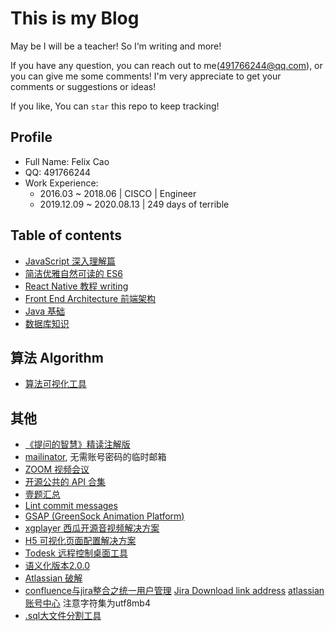 # This is my Blog

May be I will be a teacher! So I‘m writing and more!

If you have any question, you can reach out to me(491766244@qq.com), or you can give me some comments! I'm very appreciate to get your comments or suggestions or ideas!

If you like, You can `star` this repo to keep tracking! 

## Profile
- Full Name: Felix Cao
- QQ: 491766244
- Work Experience:
    - 2016.03 ~ 2018.06 | CISCO | Engineer
    - 2019.12.09 ~ 2020.08.13 | 249 days of terrible 

## Table of contents

- [JavaScript 深入理解篇](https://github.com/felix-cao/Blog/blob/master/JavaScript.md)
- [简洁优雅自然可读的 ES6](https://github.com/felix-cao/Blog/blob/master/ES6.md)
- [React Native 教程 writing](https://github.com/felix-cao/Blog/blob/master/react-native-tutorial.md)
- [Front End Architecture 前端架构](https://github.com/felix-cao/Blog/blob/master/architecture-front-end.md)
- [Java 基础](https://github.com/felix-cao/Blog/blob/master/java.md)
- [数据库知识](https://github.com/felix-cao/Blog/blob/master/Database.md)
## 算法 Algorithm
- [算法可视化工具](http://algorithm-visualizer.org)

## 其他
- [《提问的智慧》精读注解版](https://hacpai.com/article/1536377163156)
- [mailinator](https://www.mailinator.com/), 无需账号密码的临时邮箱
- [ZOOM 视频会议](https://zoom.us/pricing)
- [开源公共的 API 合集](https://github.com/toddmotto/public-apis)
- [壹题汇总](https://github.com/Advanced-Frontend/Daily-Interview-Question)
- [Lint commit messages](https://github.com/conventional-changelog/commitlint)
- [GSAP (GreenSock Animation Platform)](https://github.com/greensock/GSAP)
- [xgplayer 西瓜开源音视频解决方案](https://github.com/bytedance/xgplayer)
- [H5 可视化页面配置解决方案](https://github.com/MrXujiang/h5-Dooring)
- [Todesk 远程控制桌面工具](https://www.todesk.com/)
- [语义化版本2.0.0](https://semver.org/lang/zh-CN/)
- [Atlassian 破解](https://www.dqzboy.com/atlassian%e5%85%a8%e5%ae%b6%e6%a1%b6%e4%bb%a5%e5%8f%8a%e6%8f%92%e4%bb%b6%e7%a0%b4%e8%a7%a3%e8%af%a6%e7%bb%86%e6%95%99%e7%a8%8b)
- [confluence与jira整合之统一用户管理](https://www.dqzboy.com/confluence%e4%b8%8ejira%e6%95%b4%e5%90%88%e4%b9%8b%e7%bb%9f%e4%b8%80%e7%94%a8%e6%88%b7%e7%ae%a1%e7%90%86) [Jira Download link address](https://www.atlassian.com/software/jira/update) [atlassian 账号中心](https://my.atlassian.com/products/) 注意字符集为utf8mb4
- [.sql大文件分割工具](https://philiplb.de/sqldumpsplitter3/)
